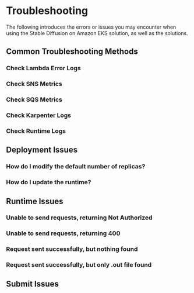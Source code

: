# Troubleshooting

The following introduces the errors or issues you may encounter when using the Stable Diffusion on Amazon EKS solution, as well as the solutions.

## Common Troubleshooting Methods

### Check Lambda Error Logs

### Check SNS Metrics

### Check SQS Metrics

### Check Karpenter Logs

### Check Runtime Logs

## Deployment Issues

### How do I modify the default number of replicas?

### How do I update the runtime?

## Runtime Issues

### Unable to send requests, returning Not Authorized

### Unable to send requests, returning 400

### Request sent successfully, but nothing found

### Request sent successfully, but only .out file found

## Submit Issues